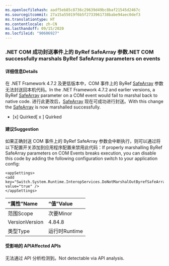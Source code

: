 ```yaml
---
ms.openlocfilehash: aadf5eb85c8736c29639d49bc8baf21545d2467c
ms.sourcegitcommit: 27a15a55019f6b5f2733961738babe94aec0def3
ms.translationtype: HT
ms.contentlocale: zh-CN
ms.lasthandoff: 09/15/2020
ms.locfileid: "90606927"
---
```

### <a name="net-com-successfully-marshals-byref-safearray-parameters-on-events"></a><span data-ttu-id="2e740-101">.NET COM 成功封送事件上的 ByRef SafeArray 参数</span><span class="sxs-lookup"><span data-stu-id="2e740-101">.NET COM successfully marshals ByRef SafeArray parameters on events</span></span>

#### <a name="details"></a><span data-ttu-id="2e740-102">详细信息</span><span class="sxs-lookup"><span data-stu-id="2e740-102">Details</span></span>

<span data-ttu-id="2e740-103">在 .NET Framework 4.7.2 及更低版本中，COM 事件上的 ByRef [SafeArray](/windows/desktop/api/oaidl/ns-oaidl-safearray) 参数无法封送回本机代码。</span><span class="sxs-lookup"><span data-stu-id="2e740-103">In the .NET Framework 4.7.2 and earlier versions, a ByRef [SafeArray](/windows/desktop/api/oaidl/ns-oaidl-safearray) parameter on a COM event would fail to marshal back to native code.</span></span>  <span data-ttu-id="2e740-104">进行此更改后，[SafeArray](/windows/desktop/api/oaidl/ns-oaidl-safearray) 现在可成功进行封送。</span><span class="sxs-lookup"><span data-stu-id="2e740-104">With this change the [SafeArray](/windows/desktop/api/oaidl/ns-oaidl-safearray) is now marshalled successfully.</span></span><ul><li><span data-ttu-id="2e740-105">[x] Quirked</span><span class="sxs-lookup"><span data-stu-id="2e740-105">[ x ] Quirked</span></span></li></ul>

#### <a name="suggestion"></a><span data-ttu-id="2e740-106">建议</span><span class="sxs-lookup"><span data-stu-id="2e740-106">Suggestion</span></span>

<span data-ttu-id="2e740-107">如果正确封送 COM 事件上的 ByRef SafeArray 参数会中断执行，则可以通过将以下配置开关添加到应用程序配置来禁用此代码：</span><span class="sxs-lookup"><span data-stu-id="2e740-107">If properly marshalling ByRef SafeArray parameters on COM Events breaks execution, you can disable this code by adding the following configuration switch to your application config:</span></span><pre><code class="lang-xml">&lt;appSettings&gt;&#13;&#10;&lt;add key=&quot;Switch.System.Runtime.InteropServices.DoNotMarshalOutByrefSafeArrayOnInvoke&quot; value=&quot;true&quot; /&gt;&#13;&#10;&lt;/appSettings&gt;&#13;&#10;</code></pre>

| <span data-ttu-id="2e740-108">“属性”</span><span class="sxs-lookup"><span data-stu-id="2e740-108">Name</span></span>    | <span data-ttu-id="2e740-109">“值”</span><span class="sxs-lookup"><span data-stu-id="2e740-109">Value</span></span>       |
|:--------|:------------|
| <span data-ttu-id="2e740-110">范围</span><span class="sxs-lookup"><span data-stu-id="2e740-110">Scope</span></span>   |<span data-ttu-id="2e740-111">次要</span><span class="sxs-lookup"><span data-stu-id="2e740-111">Minor</span></span>|
|<span data-ttu-id="2e740-112">Version</span><span class="sxs-lookup"><span data-stu-id="2e740-112">Version</span></span>|<span data-ttu-id="2e740-113">4.8</span><span class="sxs-lookup"><span data-stu-id="2e740-113">4.8</span></span>|
|<span data-ttu-id="2e740-114">类型</span><span class="sxs-lookup"><span data-stu-id="2e740-114">Type</span></span>|<span data-ttu-id="2e740-115">运行时</span><span class="sxs-lookup"><span data-stu-id="2e740-115">Runtime</span></span>|

#### <a name="affected-apis"></a><span data-ttu-id="2e740-116">受影响的 API</span><span class="sxs-lookup"><span data-stu-id="2e740-116">Affected APIs</span></span>

<span data-ttu-id="2e740-117">无法通过 API 分析检测到。</span><span class="sxs-lookup"><span data-stu-id="2e740-117">Not detectable via API analysis.</span></span>

<!--

#### Affected APIs

Not detectable via API analysis.

-->
